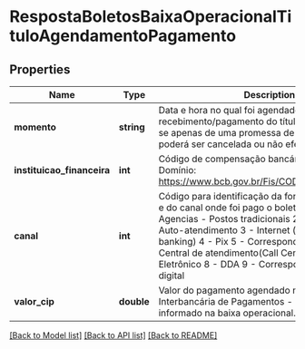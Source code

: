 # RespostaBoletosBaixaOperacionalTituloAgendamentoPagamento

## Properties
Name | Type | Description | Notes
------------ | ------------- | ------------- | -------------
**momento** | **string** | Data e hora no qual foi agendado o recebimento/pagamento do título. Atenção! Trata-se apenas de uma promessa de pagamento que poderá ser cancelada ou não efetivada. | [optional] 
**instituicao_financeira** | **int** | Código de compensação bancária do SFN. Domínio: https://www.bcb.gov.br/Fis/CODCOMPE/Tabela.pdf | [optional] 
**canal** | **int** | Código para identificação da forma de pagamento e do canal onde foi pago o boleto.  Domínio: 1 - Agencias - Postos tradicionais 2 - Terminal de Auto-atendimento 3 - Internet (home / office banking) 4 - Pix 5 - Correspondente bancário 6 - Central de atendimento(Call Center) 7 - Arquivo Eletrônico 8 - DDA 9 - Correspondente bancário digital | [optional] 
**valor_cip** | **double** | Valor do pagamento agendado na Câmara Interbancária de Pagamentos - CIP, conforme informado na baixa operacional. | [optional] 

[[Back to Model list]](../../README.md#documentation-for-models) [[Back to API list]](../../README.md#documentation-for-api-endpoints) [[Back to README]](../../README.md)

